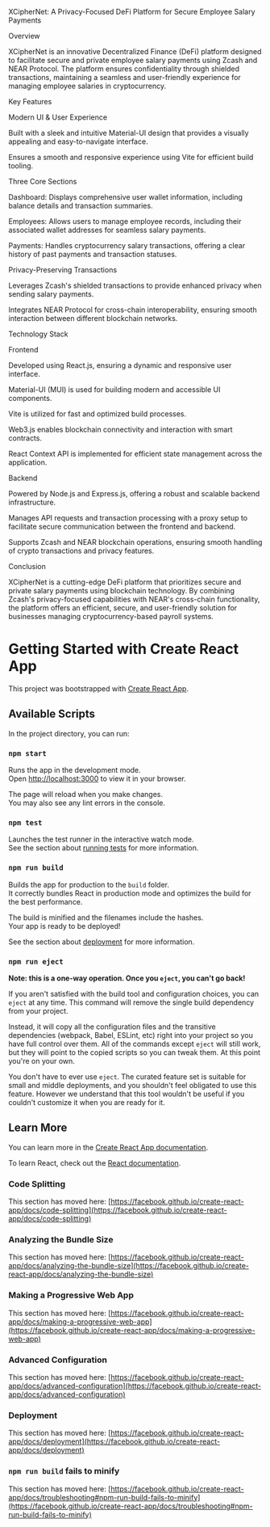 XCipherNet: A Privacy-Focused DeFi Platform for Secure Employee Salary Payments

Overview

XCipherNet is an innovative Decentralized Finance (DeFi) platform designed to facilitate secure and private employee salary payments using Zcash and NEAR Protocol. The platform ensures confidentiality through shielded transactions, maintaining a seamless and user-friendly experience for managing employee salaries in cryptocurrency.

Key Features

Modern UI & User Experience

Built with a sleek and intuitive Material-UI design that provides a visually appealing and easy-to-navigate interface.

Ensures a smooth and responsive experience using Vite for efficient build tooling.

Three Core Sections

Dashboard: Displays comprehensive user wallet information, including balance details and transaction summaries.

Employees: Allows users to manage employee records, including their associated wallet addresses for seamless salary payments.

Payments: Handles cryptocurrency salary transactions, offering a clear history of past payments and transaction statuses.

Privacy-Preserving Transactions

Leverages Zcash's shielded transactions to provide enhanced privacy when sending salary payments.

Integrates NEAR Protocol for cross-chain interoperability, ensuring smooth interaction between different blockchain networks.

Technology Stack

Frontend

Developed using React.js, ensuring a dynamic and responsive user interface.

Material-UI (MUI) is used for building modern and accessible UI components.

Vite is utilized for fast and optimized build processes.

Web3.js enables blockchain connectivity and interaction with smart contracts.

React Context API is implemented for efficient state management across the application.

Backend

Powered by Node.js and Express.js, offering a robust and scalable backend infrastructure.

Manages API requests and transaction processing with a proxy setup to facilitate secure communication between the frontend and backend.

Supports Zcash and NEAR blockchain operations, ensuring smooth handling of crypto transactions and privacy features.

Conclusion

XCipherNet is a cutting-edge DeFi platform that prioritizes secure and private salary payments using blockchain technology. By combining Zcash's privacy-focused capabilities with NEAR's cross-chain functionality, the platform offers an efficient, secure, and user-friendly solution for businesses managing cryptocurrency-based payroll systems.

# Getting Started with Create React App

This project was bootstrapped with [Create React App](https://github.com/facebook/create-react-app).

## Available Scripts

In the project directory, you can run:

### `npm start`

Runs the app in the development mode.\
Open [http://localhost:3000](http://localhost:3000) to view it in your browser.

The page will reload when you make changes.\
You may also see any lint errors in the console.

### `npm test`

Launches the test runner in the interactive watch mode.\
See the section about [running tests](https://facebook.github.io/create-react-app/docs/running-tests) for more information.

### `npm run build`

Builds the app for production to the `build` folder.\
It correctly bundles React in production mode and optimizes the build for the best performance.

The build is minified and the filenames include the hashes.\
Your app is ready to be deployed!

See the section about [deployment](https://facebook.github.io/create-react-app/docs/deployment) for more information.

### `npm run eject`

**Note: this is a one-way operation. Once you `eject`, you can't go back!**

If you aren't satisfied with the build tool and configuration choices, you can `eject` at any time. This command will remove the single build dependency from your project.

Instead, it will copy all the configuration files and the transitive dependencies (webpack, Babel, ESLint, etc) right into your project so you have full control over them. All of the commands except `eject` will still work, but they will point to the copied scripts so you can tweak them. At this point you're on your own.

You don't have to ever use `eject`. The curated feature set is suitable for small and middle deployments, and you shouldn't feel obligated to use this feature. However we understand that this tool wouldn't be useful if you couldn't customize it when you are ready for it.

## Learn More

You can learn more in the [Create React App documentation](https://facebook.github.io/create-react-app/docs/getting-started).

To learn React, check out the [React documentation](https://reactjs.org/).

### Code Splitting

This section has moved here: [https://facebook.github.io/create-react-app/docs/code-splitting](https://facebook.github.io/create-react-app/docs/code-splitting)

### Analyzing the Bundle Size

This section has moved here: [https://facebook.github.io/create-react-app/docs/analyzing-the-bundle-size](https://facebook.github.io/create-react-app/docs/analyzing-the-bundle-size)

### Making a Progressive Web App

This section has moved here: [https://facebook.github.io/create-react-app/docs/making-a-progressive-web-app](https://facebook.github.io/create-react-app/docs/making-a-progressive-web-app)

### Advanced Configuration

This section has moved here: [https://facebook.github.io/create-react-app/docs/advanced-configuration](https://facebook.github.io/create-react-app/docs/advanced-configuration)

### Deployment

This section has moved here: [https://facebook.github.io/create-react-app/docs/deployment](https://facebook.github.io/create-react-app/docs/deployment)

### `npm run build` fails to minify

This section has moved here: [https://facebook.github.io/create-react-app/docs/troubleshooting#npm-run-build-fails-to-minify](https://facebook.github.io/create-react-app/docs/troubleshooting#npm-run-build-fails-to-minify)
